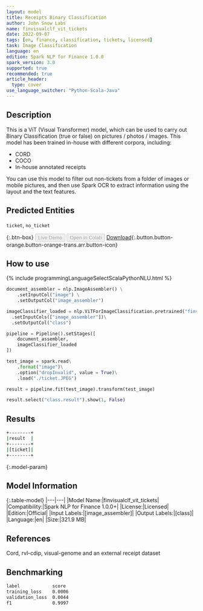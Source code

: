 ```yaml
---
layout: model
title: Receipts Binary Classification
author: John Snow Labs
name: finvisualclf_vit_tickets
date: 2022-09-07
tags: [en, finance, classification, tickets, licensed]
task: Image Classification
language: en
edition: Spark NLP for Finance 1.0.0
spark_version: 3.0
supported: true
recommended: true
article_header:
  type: cover
use_language_switcher: "Python-Scala-Java"
---
```


## Description

This is a ViT (Visual Transformer) model, which can be used to carry out Binary Classification (true or false) on pictures / photos / images. This model has been trained in-house with different corpora, including:
- CORD
- COCO
- In-house annotated receipts 

You can use this model to filter out non-tickets from a folder of images or mobile pictures, and then use Spark OCR to extract information using the layout and the text features.

## Predicted Entities

`ticket`, `no_ticket`

{:.btn-box}
<button class="button button-orange" disabled>Live Demo</button>
<button class="button button-orange" disabled>Open in Colab</button>
[Download](https://s3.amazonaws.com/auxdata.johnsnowlabs.com/finance/models/finvisualclf_vit_tickets_en_1.0.0_3.2_1662560058841.zip){:.button.button-orange.button-orange-trans.arr.button-icon}

## How to use



<div class="tabs-box" markdown="1">
{% include programmingLanguageSelectScalaPythonNLU.html %}

```python
document_assembler = nlp.ImageAssembler() \
    .setInputCol("image") \
    .setOutputCol("image_assembler")

imageClassifier_loaded = nlp.ViTForImageClassification.pretrained("finvisualclf_vit_tickets", "en", "finance/models")\
  .setInputCols(["image_assembler"])\
  .setOutputCol("class")

pipeline = Pipeline().setStages([
    document_assembler,
    imageClassifier_loaded
])

test_image = spark.read\
    .format("image")\
    .option("dropInvalid", value = True)\
    .load("./ticket.JPEG")

result = pipeline.fit(test_image).transform(test_image)

result.select("class.result").show(1, False)
```

</div>

## Results

```bash
+--------+
|result  |
+--------+
|[ticket]|
+--------+
```

{:.model-param}
## Model Information

{:.table-model}
|---|---|
|Model Name:|finvisualclf_vit_tickets|
|Compatibility:|Spark NLP for Finance 1.0.0+|
|License:|Licensed|
|Edition:|Official|
|Input Labels:|[image_assembler]|
|Output Labels:|[class]|
|Language:|en|
|Size:|321.9 MB|

## References

Cord, rvl-cdip, visual-genome and an external receipt dataset

## Benchmarking

```bash
label            score
training_loss    0.0006  
validation_loss  0.0044
f1               0.9997
```
